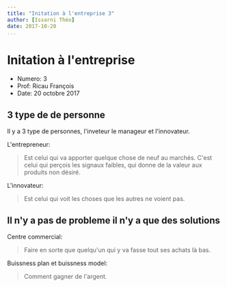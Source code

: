 ```yaml
---
title: "Initation à l'entreprise 3"
author: [Issarni Théo]
date: 2017-10-20
...
```


# Initation à l'entreprise

* Numero: 3
* Prof: Ricau François
* Date: 20 octobre 2017

## 3 type de de personne

Il y a 3 type de personnes, l'inveteur le manageur et l'innovateur.

L'entrepreneur:

> Est celui qui va apporter quelque chose de neuf au marchés. C'est celui qui perçois les signaux faibles, qui donne de la valeur aux produits non désiré.

L'innovateur:

> Est celui qui voit les choses que les autres ne voient pas.

## Il n'y a pas de probleme il n'y a que des solutions

Centre commercial:

> Faire en sorte que quelqu'un qui y va fasse tout ses achats là bas.

Buissness plan et buissness model:

> Comment gagner de l'argent.
